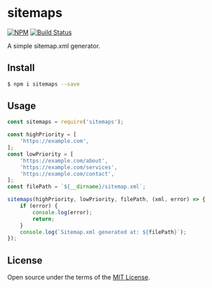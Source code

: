 # sitemaps

[![NPM](https://img.shields.io/npm/v/sitemaps.svg)](https://www.npmjs.com/package/sitemaps)
[![Build Status](https://travis-ci.org/diogocapela/sitemaps.svg?branch=master)](https://travis-ci.org/diogocapela/sitemaps)

A simple sitemap.xml generator.

## Install

```bash
$ npm i sitemaps --save
```

## Usage

```javascript
const sitemaps = require('sitemaps');

const highPriority = [
    'https://example.com',
];
const lowPriority = [
    'https://example.com/about',
    'https://example.com/services',
    'https://example.com/contact',
];
const filePath = `${__dirname}/sitemap.xml`;

sitemaps(highPriority, lowPriority, filePath, (xml, error) => {
    if (error) {
        console.log(error);
        return;
    }
    console.log(`Sitemap.xml generated at: ${filePath}`);
});
```

## License

Open source under the terms of the [MIT License](https://opensource.org/licenses/MIT).
